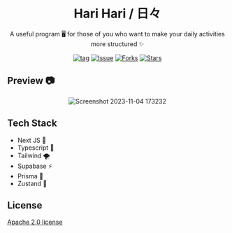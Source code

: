 <div align="center">
  <h1>Hari Hari / 日々</h1>
  <p>A useful program 🖥️ for those of you who want to make your daily activities more structured ✨</p>

  [![tag](https://img.shields.io/github/tag/ariear/harihari.svg)](https://github.com/ariear/harihari) [![Issue](https://img.shields.io/github/issues/ariear/harihari.svg)](https://img.shields.io/github/issues/ariear/harihari) [![Forks](https://img.shields.io/github/forks/ariear/harihari.svg)](https://img.shields.io/github/forks/ariear/harihari) [![Stars](https://img.shields.io/github/stars/ariear/harihari.svg)](https://img.shields.io/github/stars/ariear/harihari)
  
</div>

## Preview 📷
<div align="center">

![Screenshot 2023-11-04 173232](https://github.com/ariear/harihari/assets/91861324/ad1ec7df-36e9-4f25-afbb-498a404a1b5a)

</div>

## Tech Stack
- Next JS 🧱
- Typescript 📜
- Tailwind 🌪️
- Supabase ⚡
- Prisma 🔷
- Zustand 🐼

## License
[Apache 2.0 license](https://github.com/ariear/harihari/blob/main/LICENSE)
